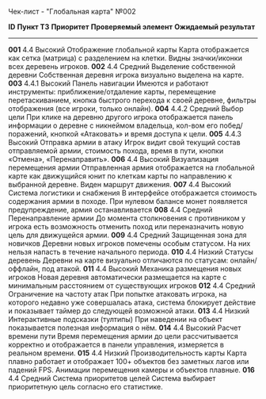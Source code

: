 Чек-лист - \"Глобальная карта\" №002

  **ID**    **Пункт ТЗ**   **Приоритет**   **Проверяемый элемент**             **Ожидаемый результат**
  --------- -------------- --------------- ----------------------------------- --------------------------------------------------------------------------------------------------------------------------------------------------------------------------------------
  **001**   4.4            Высокий         Отображение глобальной карты        Карта отображается как сетка (матрица) с разделением на клетки. Видны значки/иконки всех деревень игроков.
  **002**   4.4            Средний         Выделение собственной деревни       Собственная деревня игрока визуально выделена на карте.
  **003**   4.4.1          Высокий         Панель навигации                    Имеются и работают инструменты: приближение/отдаление карты, перемещение перетаскиванием, кнопка быстрого перехода к своей деревне, фильтры отображения (все игроки, только онлайн).
  **004**   4.4.2          Средний         Выбор цели                          При клике на деревню другого игрока отображается панель информации о деревне с никнеймом владельца, кол-вом его побед/поражений, кнопкой «Атаковать» и время доступа к цели.
  **005**   4.4.3          Высокий         Отправка армии в атаку              Игрок видит свой текущий состав отправляемой армии, стоимость похода, время в пути, кнопки «Отмена», «Перенаправить».
  **006**   4.4            Высокий         Визуализация перемещения армии      Отправленная армия отображается на глобальной карте как движущийся юнит по клеткам карты по направлению к выбранной деревне. Виден маршрут движения.
  **007**   4.4            Высокий         Система логистики и снабжения       В интерфейсе отображается стоимость содержания армии в походе. При нулевом балансе монет появляется предупреждение, армия останавливается
  **008**   4.4            Средний         Перенаправление армии               До момента столкновения с противником у игрока есть возможность отменить поход или переназначить новую цель для движущейся армии.
  **009**   4.4            Средний         Защищенная зона для новичков        Деревни новых игроков помечены особым статусом. На них нельзя напасть в течение начального периода.
  **010**   4.4            Низкий          Статусы деревень                    Деревни на карте визуально отличаются по статусам: онлайн/оффлайн, под атакой.
  **011**   4.4            Высокий         Механика размещения новых игроков   Новая деревня автоматически размещается на карте с минимальным расстоянием от существующих игроков
  **012**   4.4            Средний         Ограничение на частоту атак         При попытке атаковать игрока, на которого недавно уже совершалась атака, система блокирует действие и показывает таймер до следующей возможной атаки.
  **013**   4.4            Низкий          Интерактивные подсказки (тултипы)   При наведении на объект показывается полезная информация о нём.
  **014**   4.4            Высокий         Расчет времени пути                 Время перемещения армии до цели рассчитывается корректно и отображается в панели управления, измеряется в реальном времени.
  **015**   4.4            Низкий          Производительность карты            Карта плавно работает и отображает 100+ объектов без заметных лагов или падений FPS. Анимации перемещения камеры и объектов плавные.
  **016**   4.4            Средний         Система приоритетов целей           Система выбирает приоритетную цель согласно его статистике.
